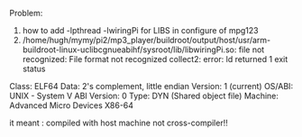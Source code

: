 

Problem:

1. how to add -lpthread -lwiringPi for LIBS in configure of mpg123
2. /home/hugh/mymy/pi2/mp3\_player/buildroot/output/host/usr/arm-buildroot-linux-uclibcgnueabihf/sysroot/lib/libwiringPi.so: file not recognized: File format not recognized
collect2: error: ld returned 1 exit status

  Class:                             ELF64
  Data:                              2's complement, little endian
  Version:                           1 (current)
  OS/ABI:                            UNIX - System V
  ABI Version:                       0
  Type:                              DYN (Shared object file)
  Machine:                           Advanced Micro Devices X86-64

it meant : compiled with host machine not cross-compiler!! 

